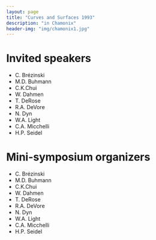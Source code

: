 ```yaml
---
layout: page
title: "Curves and Surfaces 1993"
description: "in Chamonix"
header-img: "img/chamonix1.jpg"
---
```


Invited speakers
===========================

- C. Brézinski
- M.D. Buhmann
- C.K.Chui
- W. Dahmen
- T. DeRose
- R.A. DeVore
- N. Dyn
- W.A. Light
- C.A. Micchelli
- H.P. Seidel

Mini-symposium organizers
===========================

- C. Brézinski
- M.D. Buhmann
- C.K.Chui
- W. Dahmen
- T. DeRose
- R.A. DeVore
- N. Dyn
- W.A. Light
- C.A. Micchelli
- H.P. Seidel
